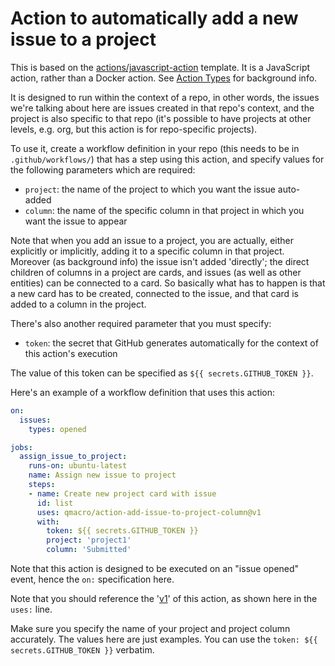 # Action to automatically add a new issue to a project

This is based on the [actions/javascript-action](https://github.com/actions/javascript-action) template. It is a JavaScript action, rather than a Docker action. See [Action Types](https://github.com/actions/toolkit/blob/master/docs/action-types.md) for background info.

It is designed to run within the context of a repo, in other words, the issues we're talking about here are issues created in that repo's context, and the project is also specific to that repo (it's possible to have projects at other levels, e.g. org, but this action is for repo-specific projects).

To use it, create a workflow definition in your repo (this needs to be in `.github/workflows/`) that has a step using this action, and specify values for the following parameters which are required:

- `project`: the name of the project to which you want the issue auto-added
- `column`: the name of the specific column in that project in which you want the issue to appear

Note that when you add an issue to a project, you are actually, either explicitly or implicitly, adding it to a specific column in that project. Moreover (as background info) the issue isn't added 'directly'; the direct children of columns in a project are cards, and issues (as well as other entities) can be connected to a card. So basically what has to happen is that a new card has to be created, connected to the issue, and that card is added to a column in the project.

There's also another required parameter that you must specify:

- `token`: the secret that GitHub generates automatically for the context of this action's execution

The value of this token can be specified as `${{ secrets.GITHUB_TOKEN }}`.

Here's an example of a workflow definition that uses this action:

```yaml
on:
  issues:
    types: opened

jobs:
  assign_issue_to_project:
    runs-on: ubuntu-latest
    name: Assign new issue to project
    steps:
    - name: Create new project card with issue
      id: list
      uses: qmacro/action-add-issue-to-project-column@v1
      with:
        token: ${{ secrets.GITHUB_TOKEN }}
        project: 'project1'
        column: 'Submitted'
```

Note that this action is designed to be executed on an "issue opened" event, hence the `on:` specification here.

Note that you should reference the '[v1](https://github.com/qmacro/action-add-issue-to-project-column/releases/tag/v1)' of this action, as shown here in the `uses:` line.

Make sure you specify the name of your project and project column accurately. The values here are just examples. You can use the `token: ${{ secrets.GITHUB_TOKEN }}` verbatim.
